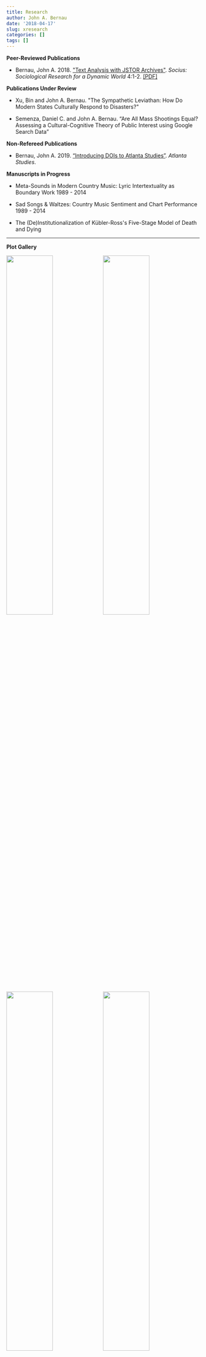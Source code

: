 ```yaml
---
title: Research
author: John A. Bernau
date: '2018-04-17'
slug: xresearch
categories: []
tags: []
---
```


**Peer-Reviewed Publications**  

* Bernau, John A. 2018. <a href = "https://doi.org/10.1177%2F2378023118809264" target = "_blank">"Text Analysis with JSTOR Archives"</a>. *Socius: Sociological Research for a Dynamic World* 4:1-2. <a href = "/research/Bernau - 2018 - Text Analysis with JSTOR Archives.pdf" target = "_blank">[PDF]</a>

**Publications Under Review** 

* Xu, Bin and John A. Bernau. "The Sympathetic Leviathan: How Do Modern States Culturally Respond to Disasters?"

* Semenza, Daniel C. and John A. Bernau. “Are All Mass Shootings Equal? Assessing a Cultural-Cognitive Theory of Public Interest using Google Search Data” 

**Non-Refereed Publications**  

* Bernau, John A. 2019. <a href = "https://doi.org/10.18737/atls20190418" target = "_blank">“Introducing DOIs to Atlanta Studies”</a>. *Atlanta Studies*.  

**Manuscripts in Progress**  

* Meta-Sounds in Modern Country Music: Lyric Intertextuality as Boundary Work 1989 - 2014

* Sad Songs & Waltzes: Country Music Sentiment and Chart Performance 1989 - 2014

* The (De)Institutionalization of Kübler-Ross's Five-Stage Model of Death and Dying

___

**Plot Gallery**

[<img src="/research/socius.jpg" style="float: left; width: 49%; margin-right: 1%; margin-bottom: 0.5em;">](/research/socius.jpg)

[<img src="/research/leviathan.jpg" style="float: right; width: 49%; margin-right: 1%; margin-bottom: 0.5em;">](/research/leviathan.jpg)

[<img src="/research/google.jpg" style="float: left; width: 49%; margin-right: 1%; margin-bottom: 0.5em;">](/research/google.jpg)

[<img src="/research/cm_sr3.jpg" style="float: right; width: 49%; margin-right: 1%; margin-bottom: 0.5em;">](/research/cm_sr3.jpg)

[<img src="/research/cmsent1.jpg" style="float: left; width: 49%; margin-right: 1%; margin-bottom: 0.5em;">](/research/cmsent1.jpg)

[<img src="/research/kr1.jpg" style="float: right; width: 49%; margin-right: 1%; margin-bottom: 0.5em;">](/research/kr1.jpg)

<p style="clear: both;">

___

<font color = "gray", size="2">Copyright &copy; 2018 John A. Bernau</font>